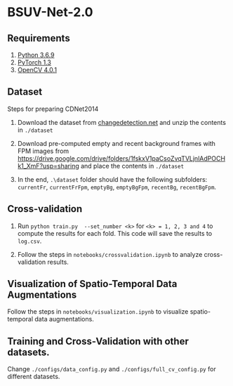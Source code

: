# BSUV-Net-2.0

## Requirements
1. [Python 3.6.9](https://www.python.org/)
2. [PyTorch 1.3](https://pytorch.org/)
3. [OpenCV 4.0.1](https://opencv.org/releases/)

## Dataset
Steps for preparing CDNet2014
1. Download the dataset from [changedetection.net](http://changedetection.net/) and unzip the contents in `./dataset`

2. Download pre-computed empty and recent background frames with FPM images from https://drive.google.com/drive/folders/1fskxV1paCsoZvqTVLjnlAdPOCHk1_XmF?usp=sharing and place the contents in `./dataset`

3. In the end, `.\dataset` folder should have the following subfolders: `currentFr`, `currentFrFpm`, `emptyBg`, `emptyBgFpm`, `recentBg`, `recentBgFpm`.

## Cross-validation

1. Run `python train.py  --set_number <k>` for `<k> = 1, 2, 3 and 4` to compute the results for each fold. This code will save the results to `log.csv`.

2. Follow the steps in `notebooks/crossvalidation.ipynb` to analyze cross-validation results.

## Visualization of Spatio-Temporal Data Augmentations
Follow the steps in `notebooks/visualization.ipynb` to visualize spatio-temporal data augmentations.

## Training and Cross-Validation with other datasets.
Change `./configs/data_config.py` and `./configs/full_cv_config.py` for different datasets.